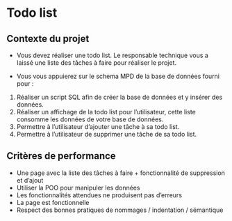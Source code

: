 # Todo list

## Contexte du projet
- Vous devez réaliser une todo list. Le responsable technique vous a laissé une liste des tâches à faire pour réaliser le projet.

- Vous vous appuierez sur le schema MPD de la base de données fourni pour :
1. Réaliser un script SQL afin de créer la base de données et y insérer des données.
2. Réaliser un affichage de la todo list pour l’utilisateur, cette liste consomme les données de votre base de données.
3. Permettre à l’utilisateur d’ajouter une tâche à sa todo list.
4. Permettre à l’utilisateur de supprimer une tâche de sa todo list.

## Critères de performance
- Une page avec la liste des tâches à faire + fonctionnalité de suppression et d’ajout
- Utiliser la POO pour manipuler les données
- Les fonctionnalités attendues ne produisent pas d’erreurs
- La page est fonctionnelle
- Respect des bonnes pratiques de nommages / indentation / sémantique